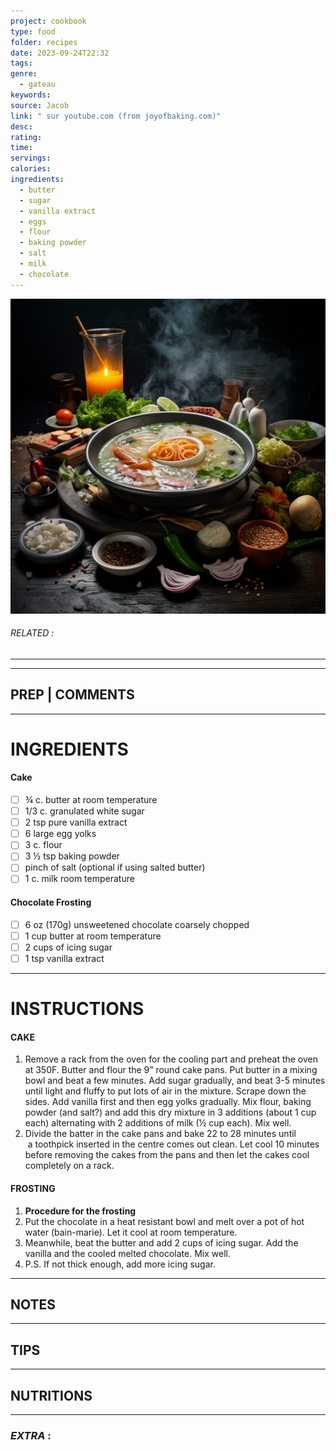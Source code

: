 ```yaml
---
project: cookbook
type: food
folder: recipes
date: 2023-09-24T22:32
tags: 
genre:
  - gateau
keywords: 
source: Jacob
link: " sur youtube.com (from joyofbaking.com)"
desc: 
rating: 
time: 
servings: 
calories: 
ingredients:
  - butter
  - sugar
  - vanilla extract
  - eggs
  - flour
  - baking powder
  - salt
  - milk
  - chocolate
---
```


![IMAGE](_default.png)

###### *RELATED* : 
---


---
## PREP | COMMENTS



---
# INGREDIENTS

#### **Cake**

- [ ] ¾ c. butter at room temperature
- [ ] 1/3 c. granulated white sugar
- [ ] 2 tsp pure vanilla extract
- [ ] 6 large egg yolks
- [ ] 3 c. flour
- [ ] 3 ½ tsp baking powder
- [ ] pinch of salt (optional if using salted butter)
- [ ] 1 c. milk room temperature

#### **Chocolate Frosting**

- [ ] 6 oz (170g) unsweetened chocolate coarsely chopped
- [ ] 1 cup butter at room temperature
- [ ] 2 cups of icing sugar
- [ ] 1 tsp vanilla extract

---
# INSTRUCTIONS

#### CAKE

1. Remove a rack from the oven for the cooling part and preheat the oven at 350F. Butter and flour the 9” round cake pans. Put butter in a mixing bowl and beat a few minutes. Add sugar gradually, and beat 3-5 minutes until light and fluffy to put lots of air in the mixture. Scrape down the sides. Add vanilla first and then egg yolks gradually. Mix flour, baking powder (and salt?) and add this dry mixture in 3 additions (about 1 cup each) alternating with 2 additions of milk (½ cup each). Mix well.
2. Divide the batter in the cake pans and bake 22 to 28 minutes until  a toothpick inserted in the centre comes out clean. Let cool 10 minutes before removing the cakes from the pans and then let the cakes cool completely on a rack.

#### FROSTING

1. **Procedure for the frosting**
2. Put the chocolate in a heat resistant bowl and melt over a pot of hot water (bain-marie). Let it cool at room temperature. 
3. Meanwhile, beat the butter and add 2 cups of icing sugar. Add the vanilla and the cooled melted chocolate. Mix well. 
4. P.S. If not thick enough, add more icing sugar.

---
## NOTES



---
## TIPS



---
## NUTRITIONS



---
### *EXTRA* :



